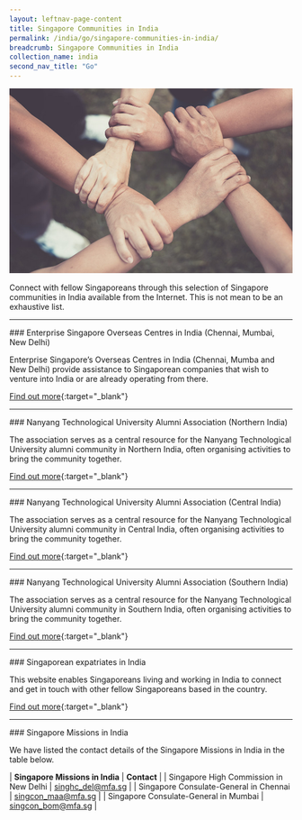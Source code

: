 ```yaml
---
layout: leftnav-page-content
title: Singapore Communities in India
permalink: /india/go/singapore-communities-in-india/
breadcrumb: Singapore Communities in India
collection_name: india
second_nav_title: "Go"
---
```


![banner-singapore-communities-in-india](\images\china\sg-communities-new.jpg)

Connect with fellow Singaporeans through this selection of Singapore communities in India available from the Internet. This is not mean to be an exhaustive list. 

<hr/>
### Enterprise Singapore Overseas Centres in India (Chennai, Mumbai, New Delhi)

Enterprise Singapore’s Overseas Centres in India (Chennai, Mumba and New Delhi) provide assistance to Singaporean companies that wish to venture into India or are already operating from there.

[Find out more](https://ie.enterprisesg.gov.sg/Contact-Info/Global-Networks){:target="_blank"}

<hr/>
### Nanyang Technological University Alumni Association (Northern India)

The association serves as a central resource for the Nanyang Technological University alumni community in Northern India, often organising activities to bring the community together.

[Find out more](http://www.ntu.edu.sg/Alumni/associations/Overseas-Based-web/India/Pages/NorthernIndia.aspx){:target="_blank"}

<hr/>
### Nanyang Technological University Alumni Association (Central India)

The association serves as a central resource for the Nanyang Technological University alumni community in Central India, often organising activities to bring the community together.

[Find out more](http://www.ntu.edu.sg/Alumni/associations/Overseas-Based-web/India/Pages/CentralIndia.aspx){:target="_blank"}

<hr/>
### Nanyang Technological University Alumni Association (Southern India)

The association serves as a central resource for the Nanyang Technological University alumni community in Southern India, often organising activities to bring the community together.

[Find out more](http://www.ntu.edu.sg/Alumni/associations/Overseas-Based-web/India/Pages/SouthernIndia.aspx){:target="_blank"}

<hr/>
### Singaporean expatriates in India

This website enables Singaporeans living and working in India to connect and get in touch with other fellow Singaporeans based in the country.

[Find out more](http://www.expat.com/en/network/asia/india/){:target="_blank"}

<hr/>
### Singapore Missions in India

We have listed the contact details of the Singapore Missions in India in the table below.

| **Singapore Missions in India** | **Contact** |
| Singapore High Commission in New Delhi | <singhc_del@mfa.sg> |
| Singapore Consulate-General in Chennai | <singcon_maa@mfa.sg> |
| Singapore Consulate-General in Mumbai | <singcon_bom@mfa.sg> |